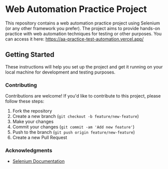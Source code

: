 # Web Automation Practice Project

This repository contains a web automation practice project using Selenium (or any other framework you prefer). The project aims to provide hands-on practice with web automation techniques for testing or other purposes.
You can access it here: https://aa-practice-test-automation.vercel.app/

## Getting Started

These instructions will help you set up the project and get it running on your local machine for development and testing purposes.

### Contributing

Contributions are welcome! If you'd like to contribute to this project, please follow these steps:

1. Fork the repository
2. Create a new branch (`git checkout -b feature/new-feature`)
3. Make your changes
4. Commit your changes (`git commit -am 'Add new feature'`)
5. Push to the branch (`git push origin feature/new-feature`)
6. Create a new Pull Request


### Acknowledgments

- [Selenium Documentation](https://www.selenium.dev/documentation/en/)

